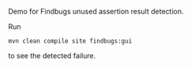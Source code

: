 Demo for Findbugs unused assertion result detection.

Run

    mvn clean compile site findbugs:gui

to see the detected failure.
